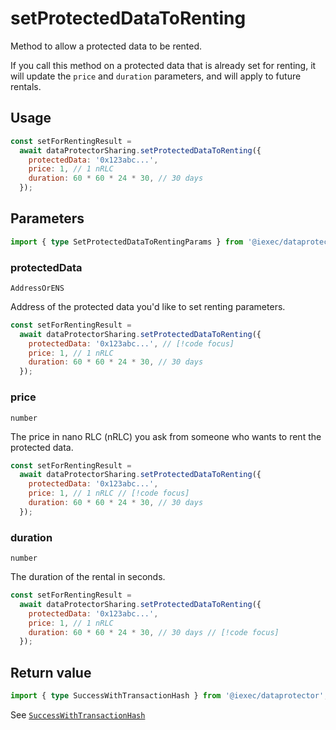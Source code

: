 # setProtectedDataToRenting

Method to allow a protected data to be rented.

If you call this method on a protected data that is already set for renting, it
will update the `price` and `duration` parameters, and will apply to future
rentals.

## Usage

```js
const setForRentingResult =
  await dataProtectorSharing.setProtectedDataToRenting({
    protectedData: '0x123abc...',
    price: 1, // 1 nRLC
    duration: 60 * 60 * 24 * 30, // 30 days
  });
```

## Parameters

```ts twoslash
import { type SetProtectedDataToRentingParams } from '@iexec/dataprotector';
```

### protectedData

`AddressOrENS`

Address of the protected data you'd like to set renting parameters.

```js
const setForRentingResult =
  await dataProtectorSharing.setProtectedDataToRenting({
    protectedData: '0x123abc...', // [!code focus]
    price: 1, // 1 nRLC
    duration: 60 * 60 * 24 * 30, // 30 days
  });
```

### price

`number`

The price in nano RLC (nRLC) you ask from someone who wants to rent the
protected data.

```js
const setForRentingResult =
  await dataProtectorSharing.setProtectedDataToRenting({
    protectedData: '0x123abc...',
    price: 1, // 1 nRLC // [!code focus]
    duration: 60 * 60 * 24 * 30, // 30 days
  });
```

### duration

`number`

The duration of the rental in seconds.

```js
const setForRentingResult =
  await dataProtectorSharing.setProtectedDataToRenting({
    protectedData: '0x123abc...',
    price: 1, // 1 nRLC
    duration: 60 * 60 * 24 * 30, // 30 days // [!code focus]
  });
```

## Return value

```ts twoslash
import { type SuccessWithTransactionHash } from '@iexec/dataprotector';
```

See [`SuccessWithTransactionHash`](../../types.md#successwithtransactionhash)
